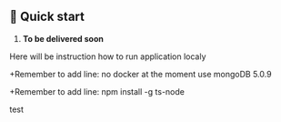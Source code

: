 ## 🚀 Quick start

1.  **To be delivered soon**

Here will be instruction how to run application localy

+Remember to add line:
no docker at the moment use mongoDB 5.0.9

+Remember to add line:
npm install -g ts-node

test
